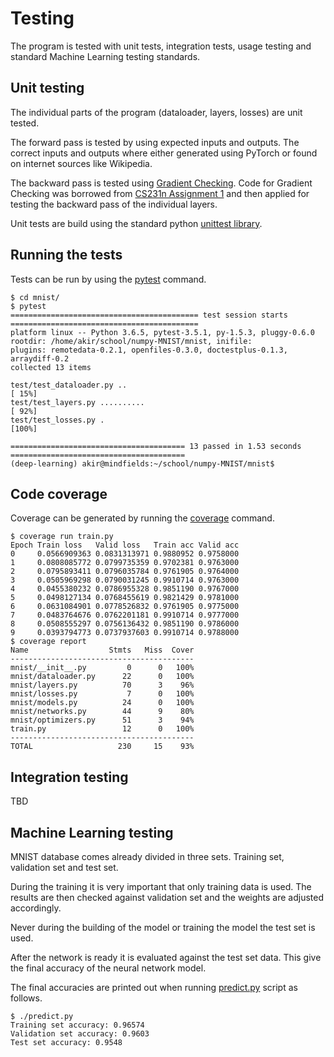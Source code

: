 # Testing

The program is tested with unit tests, integration tests, usage testing and standard Machine Learning testing standards.

## Unit testing

The individual parts of the program (dataloader, layers, losses) are unit tested.

The forward pass is tested by using expected inputs and outputs. The correct inputs and outputs where either generated using PyTorch or found on internet sources like Wikipedia.

The backward pass is tested using [Gradient Checking](http://ufldl.stanford.edu/wiki/index.php/Gradient_checking_and_advanced_optimization). Code for Gradient Checking was borrowed from [CS231n Assignment 1](http://cs231n.github.io/assignments2016/assignment1/) and then applied for testing the backward pass of the individual layers.

Unit tests are build using the standard python [unittest library](https://docs.python.org/3/library/unittest.html).

## Running the tests

Tests can be run by using the [pytest](https://docs.pytest.org/en/latest/) command.

```
$ cd mnist/
$ pytest
========================================== test session starts ==========================================
platform linux -- Python 3.6.5, pytest-3.5.1, py-1.5.3, pluggy-0.6.0
rootdir: /home/akir/school/numpy-MNIST/mnist, inifile:
plugins: remotedata-0.2.1, openfiles-0.3.0, doctestplus-0.1.3, arraydiff-0.2
collected 13 items

test/test_dataloader.py ..                                                                        [ 15%]
test/test_layers.py ..........                                                                    [ 92%]
test/test_losses.py .                                                                             [100%]

======================================= 13 passed in 1.53 seconds =======================================
(deep-learning) akir@mindfields:~/school/numpy-MNIST/mnist$
```

## Code coverage

Coverage can be generated by running the [coverage](https://coverage.readthedocs.io/en/coverage-4.5.1a/) command.

```
$ coverage run train.py
Epoch Train loss   Valid loss   Train acc Valid acc
0     0.0566909363 0.0831313971 0.9880952 0.9758000
1     0.0808085772 0.0799735359 0.9702381 0.9763000
2     0.0795893411 0.0796035784 0.9761905 0.9764000
3     0.0505969298 0.0790031245 0.9910714 0.9763000
4     0.0455380232 0.0786955328 0.9851190 0.9767000
5     0.0498127134 0.0768455619 0.9821429 0.9781000
6     0.0631084901 0.0778526832 0.9761905 0.9775000
7     0.0483764676 0.0762201181 0.9910714 0.9777000
8     0.0508555297 0.0756136432 0.9851190 0.9786000
9     0.0393794773 0.0737937603 0.9910714 0.9788000
$ coverage report
Name                  Stmts   Miss  Cover
-----------------------------------------
mnist/__init__.py         0      0   100%
mnist/dataloader.py      22      0   100%
mnist/layers.py          70      3    96%
mnist/losses.py           7      0   100%
mnist/models.py          24      0   100%
mnist/networks.py        44      9    80%
mnist/optimizers.py      51      3    94%
train.py                 12      0   100%
-----------------------------------------
TOTAL                   230     15    93%
```

## Integration testing

TBD

## Machine Learning testing

MNIST database comes already divided in three sets. Training set, validation set and test set.

During the training it is very important that only training data is used. The results are then checked against validation set and the weights are adjusted accordingly.

Never during the building of the model or training the model the test set is used.

After the network is ready it is evaluated against the test set data. This give the final accuracy of the neural network model.

The final accuracies are printed out when running [predict.py](../mnist/predict.py) script as follows.

```
$ ./predict.py
Training set accuracy: 0.96574
Validation set accuracy: 0.9603
Test set accuracy: 0.9548
```

